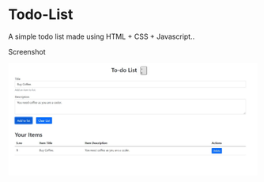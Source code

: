 # Todo-List
A simple todo list made using HTML + CSS + Javascript..

Screenshot

![](screenshot.JPG)
